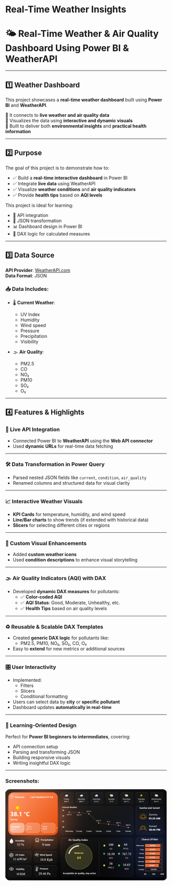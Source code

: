 # Real-Time Weather Insights
# 🌤️ Real-Time Weather & Air Quality Dashboard Using Power BI & WeatherAPI

---

## 1️⃣ Weather Dashboard

This project showcases a **real-time weather dashboard** built using **Power BI** and **WeatherAPI**.

🔹 It connects to **live weather and air quality data**  
🔹 Visualizes the data using **interactive and dynamic visuals**  
🔹 Built to deliver both **environmental insights** and **practical health information**

---

## 2️⃣ Purpose

The goal of this project is to demonstrate how to:

- ✅ Build a **real-time interactive dashboard** in Power BI  
- ✅ Integrate **live data** using WeatherAPI  
- ✅ Visualize **weather conditions** and **air quality indicators**  
- ✅ Provide **health tips** based on **AQI levels**

This project is ideal for learning:

- 🔧 API integration  
- 📄 JSON transformation  
- 📊 Dashboard design in Power BI  
- 🧮 DAX logic for calculated measures

---

## 3️⃣ Data Source

**API Provider**: [WeatherAPI.com](https://www.weatherapi.com/)  
**Data Format**: JSON

### 📥 Data Includes:

- 🌡️ **Current Weather**:
  - UV Index
  - Humidity
  - Wind speed
  - Pressure
  - Precipitation
  - Visibility

- 🌫️ **Air Quality**:
  - PM2.5
  - CO
  - NO₂
  - PM10
  - SO₂
  - O₃

---

## 4️⃣ Features & Highlights

### 🔗 Live API Integration
- Connected Power BI to **WeatherAPI** using the **Web API connector**
- Used **dynamic URLs** for real-time data fetching

---

### 🛠 Data Transformation in Power Query
- Parsed nested JSON fields like `current`, `condition`, `air_quality`
- Renamed columns and structured data for visual clarity

---

### 📈 Interactive Weather Visuals
- **KPI Cards** for temperature, humidity, and wind speed
- **Line/Bar charts** to show trends (if extended with historical data)
- **Slicers** for selecting different cities or regions

---

### 🎨 Custom Visual Enhancements
- Added **custom weather icons**
- Used **condition descriptions** to enhance visual storytelling

---

### 🌫 Air Quality Indicators (AQI) with DAX
- Developed **dynamic DAX measures** for pollutants:
  - ✅ **Color-coded AQI**
  - ✅ **AQI Status**: Good, Moderate, Unhealthy, etc.
  - ✅ **Health Tips** based on air quality levels

---

### ♻️ Reusable & Scalable DAX Templates
- Created **generic DAX logic** for pollutants like:
  - PM2.5, PM10, NO₂, SO₂, CO, O₃
- Easy to **extend** for new metrics or additional sources

---

### 🎛 User Interactivity
- Implemented:
  - Filters
  - Slicers
  - Conditional formatting
- Users can select data by **city** or **specific pollutant**
- Dashboard updates **automatically in real-time**

---

### 🧠 Learning-Oriented Design
Perfect for **Power BI beginners to intermediates**, covering:

- API connection setup  
- Parsing and transforming JSON  
- Building responsive visuals  
- Writing insightful DAX logic  

---

### Screenshots:
   
![Dashboard Preview](https://github.com/ashishsinghvns2505/Weather-dashboard/blob/main/Dashboard%20Screenshot.png)



